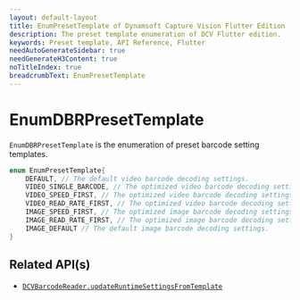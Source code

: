 ```yaml
---
layout: default-layout
title: EnumPresetTemplate of Dynamsoft Capture Vision Flutter Edition
description: The preset template enumeration of DCV Flutter edition.
keywords: Preset template, API Reference, Flutter
needAutoGenerateSidebar: true
needGenerateH3Content: true
noTitleIndex: true
breadcrumbText: EnumPresetTemplate
---
```


# EnumDBRPresetTemplate

`EnumDBRPresetTemplate` is the enumeration of preset barcode setting templates.

```dart
enum EnumPresetTemplate{
    DEFAULT, // The default video barcode decoding settings.
    VIDEO_SINGLE_BARCODE, // The optimized video barcode decoding settings for single barcode decoding.
    VIDEO_SPEED_FIRST, // The optimized video barcode decoding settings when speed is prioritized.
    VIDEO_READ_RATE_FIRST, // The optimized video barcode decoding settings when read-rate is prioritized.
    IMAGE_SPEED_FIRST, // The optimized image barcode decoding settings when speed is prioritized.
    IMAGE_READ_RATE_FIRST, // The optimized image barcode decoding settings when read-rate is prioritized.
    IMAGE_DEFAULT // The default image barcode decoding settings.
}
```

## Related API(s)

- [`DCVBarcodeReader.updateRuntimeSettingsFromTemplate`](barcode-reader.md#updateruntimesettingsfromtemplate)
